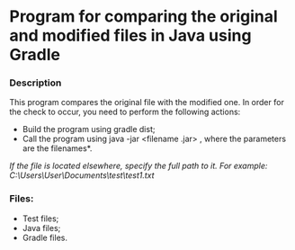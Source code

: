 # Program for comparing the original and modified files in Java using Gradle

### Description

This program compares the original file with the modified one. In order for the check to occur, you need to perform the following actions:

* Build the program using gradle dist;
* Call the program using java -jar <filename .jar> <parameters>, where the parameters are the filenames*.

*If the file is located elsewhere, specify the full path to it. For example: C:\\Users\\User\\Documents\\test\\test1.txt*

### Files:

* Test files;
* Java files;
* Gradle files.
